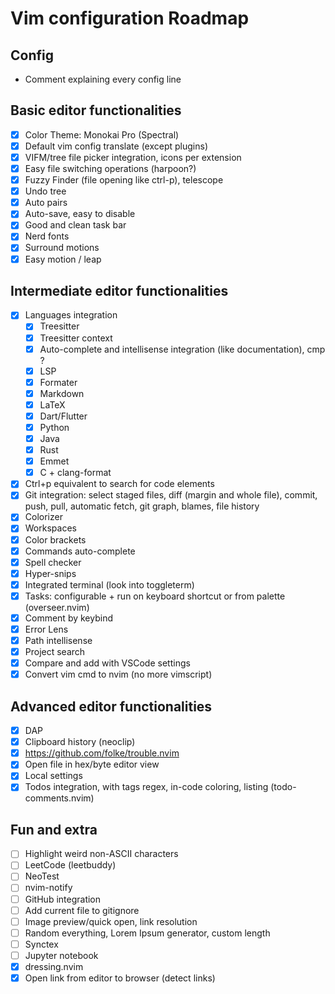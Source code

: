 # Vim configuration Roadmap

## Config

- Comment explaining every config line

## Basic editor functionalities

- [X] Color Theme: Monokai Pro (Spectral)
- [X] Default vim config translate (except plugins)
- [X] VIFM/tree file picker integration, icons per extension
- [X] Easy file switching operations (harpoon?)
- [X] Fuzzy Finder (file opening like ctrl-p), telescope
- [X] Undo tree
- [X] Auto pairs
- [X] Auto-save, easy to disable
- [X] Good and clean task bar
- [X] Nerd fonts
- [X] Surround motions
- [X] Easy motion / leap

## Intermediate editor functionalities

- [X] Languages integration
  - [X] Treesitter
  - [X] Treesitter context
  - [X] Auto-complete and intellisense integration (like documentation), cmp ?
  - [X] LSP
  - [X] Formater
  - [X] Markdown
  - [X] LaTeX
  - [X] Dart/Flutter
  - [X] Python
  - [X] Java
  - [X] Rust
  - [X] Emmet
  - [X] C + clang-format

- [X] Ctrl+p equivalent to search for code elements
- [X] Git integration: select staged files, diff (margin and whole file), commit, push, pull, automatic fetch, git graph, blames, file history
- [X] Colorizer
- [X] Workspaces
- [X] Color brackets
- [X] Commands auto-complete
- [X] Spell checker
- [X] Hyper-snips
- [X] Integrated terminal (look into toggleterm)
- [X] Tasks: configurable + run on keyboard shortcut or from palette (overseer.nvim)
- [X] Comment by keybind
- [X] Error Lens
- [X] Path intellisense
- [X] Project search
- [X] Compare and add with VSCode settings
- [X] Convert vim cmd to nvim (no more vimscript)

## Advanced editor functionalities

- [X] DAP
- [X] Clipboard history (neoclip)
- [X] https://github.com/folke/trouble.nvim
- [X] Open file in hex/byte editor view
- [X] Local settings
- [X] Todos integration, with tags regex, in-code coloring, listing (todo-comments.nvim)

## Fun and extra

- [ ] Highlight weird non-ASCII characters
- [ ] LeetCode (leetbuddy)
- [ ] NeoTest
- [ ] nvim-notify
- [ ] GitHub integration
- [ ] Add current file to gitignore
- [ ] Image preview/quick open, link resolution
- [ ] Random everything, Lorem Ipsum generator, custom length
- [ ] Synctex
- [ ] Jupyter notebook
- [X] dressing.nvim
- [X] Open link from editor to browser (detect links)
